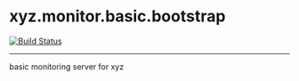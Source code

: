 # xyz.monitor.basic.bootstrap
[![Build Status](https://travis-ci.org/node-xyz/xyz.monitor.basic.bootstrap.svg?branch=master)](https://travis-ci.org/node-xyz/xyz.monitor.basic.bootstrap)

---

basic monitoring server for xyz
